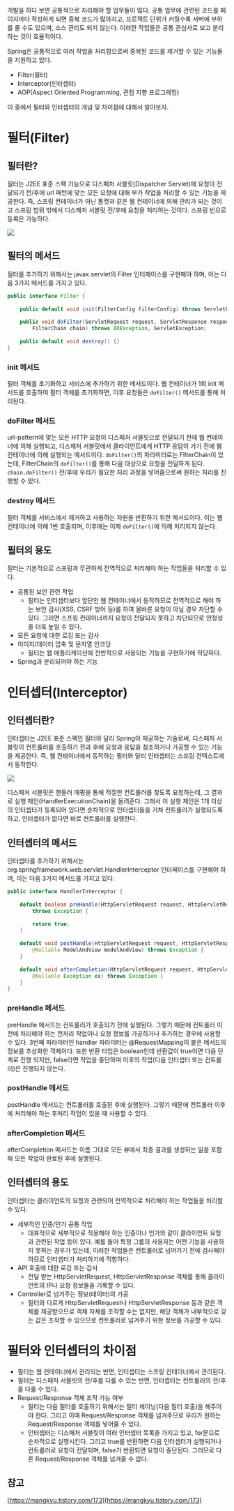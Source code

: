 개발을 하다 보면 공통적으로 처리해야 할 업무들이 많다. 
공통 업무에 관련된 코드를 페이지마다 작성하게 되면 중복 코드가 많아지고, 
프로젝트 단위가 커질수록 서버에 부하를 줄 수도 있으며, 소스 관리도 되지 않는다. 
이러한 작업들은 공통 관심사로 보고 분리하는 것이 효율적이다.

Spring은 공통적으로 여러 작업을 처리함으로써 중복된 코드를 제거할 수 있는 기능들을 지원하고 있다.
- Filter(필터)
- Interceptor(인터셉터)
- AOP(Aspect Oriented Programming, 관점 지향 프로그래밍)

이 중에서 필터와 인터셉터의 개념 및 차이점에 대해서 알아보자.

# 필터(Filter)
## 필터란?
필터는 J2EE 표준 스펙 기능으로 디스패처 서블릿(Dispatcher Servlet)에 요청이 전달되기 전/후에 url 패턴에 맞는 모든 요청에 대해 부가 작업을 처리할 수 있는 기능을 제공한다. 
즉, 스프링 컨테이너가 아닌 톰캣과 같은 웹 컨테이너에 의해 관리가 되는 것이고 스프링 범위 밖에서 디스패처 서블릿 전/후에 요청을 처리하는 것이다. 
스프링 빈으로 등록은 가능하다.

![](https://user-images.githubusercontent.com/47477359/211781396-252277ba-9e09-466e-afb1-e4468cccdc7c.png)

## 필터의 메서드
필터를 추가하기 위해서는 javax.servlet의 Filter 인터페이스를 구현해야 하며, 이는 다음 3가지 메서드를 가지고 있다.

```java
public interface Filter {
    
    public default void init(FilterConfig filterConfig) throws ServletException {}
    
    public void doFilter(ServletRequest request, ServletResponse response,
        FilterChain chain) throws IOException, ServletException;
    
    public default void destroy() {}
}
```

### init 메서드
필터 객체를 초기화하고 서비스에 추가하기 위한 메서드이다. 
  웹 컨테이너가 1회 init 메서드를 호출하여 필터 객체를 초기화하면, 이후 요청들은 `doFilter()` 메서드를 통해 처리된다.

### doFilter 메서드
url-pattern에 맞는 모든 HTTP 요청이 디스패처 서블릿으로 전달되기 전에 웹 컨테이너에 의해 실행되고, 
디스패처 서블릿에서 클라이언트에게 HTTP 응답이 가기 전에 웹 컨테이너에 의해 실행되는 메서드이다. 
`doFilter()`의 파라미터로는 FIlterChain이 있는데, FilterChain의 `doFilter()`를 통해 다음 대상으로 요청을 전달하게 된다. 
`chain.doFilter()` 전/후에 우리가 필요한 처리 과정을 넣어줌으로써 원하는 처리를 진행할 수 있다.

### destroy 메서드
필터 객체를 서비스에서 제거하고 사용하는 자원을 반환하기 위한 메서드이다. 
이는 웹 컨테이너에 의해 1번 호출되며, 이후에는 이제 `doFilter()`에 의해 처리되지 않는다.

## 필터의 용도
필터는 기본적으로 스프링과 무관하게 전역적으로 처리해야 하는 작업들을 처리할 수 있다.

- 공통된 보안 관련 작업
  - 필터는 인터셉터보다 앞단인 웹 컨테이너에서 동작하므로 전역적으로 해야 하는 보안 검사(XSS, CSRF 방어 등)를 하여 올바른 요청이 아닐 경우 차단할 수 있다. 
  그러면 스프링 컨테이너까지 요청이 전달되지 못하고 차단되므로 안정성을 더욱 높일 수 있다.
- 모든 요청에 대한 로깅 또는 감사
- 이미지/데이터 압축 및 문자열 인코딩
  - 필터는 웹 애플리케이션에 전반적으로 사용되는 기능을 구현하기에 적당하다.
- Spring과 분리되어야 하는 기능

# 인터셉터(Interceptor)
## 인터셉터란?
인터셉터는 J2EE 표준 스펙인 필터와 달리 Spring이 제공하는 기술로써, 디스패처 서블릿이 컨트롤러를 호출하기 전과 후에 요청과 응답을 참조하거나 가공할 수 있는 기능을 제공한다. 
즉, 웹 컨테이너에서 동작하는 필터와 달리 인터셉터는 스프링 컨텍스트에서 동작한다.

![](https://user-images.githubusercontent.com/47477359/211793974-42978929-ac60-4bf5-958a-15d7871ceaf3.png)

디스패처 서블릿은 핸들러 매핑을 통해 적절한 컨트롤러를 찾도록 요청하는데, 그 결과로 실행 체인(HandlerExecutionChain)을 돌려준다. 
그래서 이 실행 체인은 1개 이상의 인터셉터가 등록되어 있다면 순차적으로 인터셉터들을 거쳐 컨트롤러가 실행되도록 하고, 인터셉터가 없다면 바로 컨트롤러를 실행한다.

## 인터셉터의 메서드
인터셉터를 추가하기 위해서는 org.springframework.web.servlet.HandlerInterceptor 인터페이스를 구현해야 하며, 이는 다음 3가지 메서드를 가지고 있다.

```java
public interface HandlerInterceptor {
    
    default boolean preHandle(HttpServletRequest request, HttpServletResponse response, Object handler)
        throws Exception {
        
        return true;
    }
    
    default void postHandle(HttpServletRequest request, HttpServletResponse response, Object handler,
        @Nullable ModelAndView modelAndView) throws Exception {
    }
    
    default void afterCompletion(HttpServletRequest request, HttpServletResponse response, Object handler,
        @Nullable Exception ex) throws Exception {
    }
}
```

### preHandle 메서드
preHandle 메서드는 컨트롤러가 호출되기 전에 실행된다. 
그렇기 때문에 컨트롤러 이전에 처리해야 하는 전처리 작업이나 요청 정보를 가공하거나 추가하는 경우에 사용할 수 있다. 
3번째 파라미터인 handler 파라미터는 @RequestMapping이 붙은 메서드의 정보를 추상화한 객체이다. 
또한 반환 타입은 boolean인데 반환값이 true이면 다음 단계로 진행 되지만, false라면 작업을 중단하여 이후의 작업(다음 인터셉터 또는 컨트롤러)은 진행되지 않는다.

### postHandle 메서드
postHandle 메서드는 컨트롤러를 호출된 후에 실행된다. 
그렇기 때문에 컨트롤러 이후에 처리해야 하는 후처리 작업이 있을 때 사용할 수 있다.

### afterCompletion 메서드
afterCompletion 메서드는 이름 그대로 모든 뷰에서 최종 결과를 생성하는 일을 포함해 모든 작업이 완료된 후에 실행된다. 

## 인터셉터의 용도
인터셉터는 클라이언트의 요청과 관련되어 전역적으로 처리해야 하는 작업들을 처리할 수 있다.

- 세부적인 인증/인가 공통 작업
  - 대표적으로 세부적으로 적용해야 하는 인증이나 인가와 같이 클라이언트 요청과 관련된 작업 등이 있다. 
  예를 들어 특정 그룹의 사용자는 어떤 기능을 사용하지 못하는 경우가 있는데, 이러한 작업들은 컨트롤러로 넘어가기 전에 검사해야 하므로 인터셉터가 처리하기에 적합하다.
- API 호출에 대한 로깅 또는 감사
  - 전달 받는 HttpServletRequest, HttpServletResponse 객체를 통해 클라이언트의 IP나 요청 정보들을 기록할 수 있다.
- Controller로 넘겨주는 정보(데이터)의 가공
  - 필터와 다르게 HttpServletRequest나 HttpServletResponse 등과 같은 객체를 제공받으므로 객체 자체를 조작할 수는 없지만, 
  해당 객체가 내부적으로 갖는 값은 조작할 수 있으므로 컨트롤러로 넘겨주기 위한 정보를 가공할 수 있다.

# 필터와 인터셉터의 차이점
- 필터는 웹 컨테이너에서 관리되는 반면, 인터셉터는 스프링 컨테이너에서 관리된다.
- 필터는 디스패처 서블릿의 전/후를 다룰 수 있는 반면, 인터셉터는 컨트롤러의 전/후를 다룰 수 있다.
- Request/Response 객체 조작 가능 여부
  - 필터는 다음 필터를 호출하기 위해서는 필터 체이닝(다음 필터 호출)을 해주어야 한다. 
  그리고 이때 Request/Response 객체를 넘겨주므로 우리가 원하는 Request/Response 객체를 넣어줄 수 있다.
  - 인터셉터는 디스패처 서블릿이 여러 인터셉터 목록을 가지고 있고, for문으로 순차적으로 실행시킨다. 
  그리고 true를 반환하면 다음 인터셉터가 실행되거나 컨트롤러로 요청이 전달되며, false가 반환되면 요청이 중단된다. 
  그러므로 다른 Request/Response 객체를 넘겨줄 수 없다.

## 참고
[https://mangkyu.tistory.com/173](https://mangkyu.tistory.com/173)
